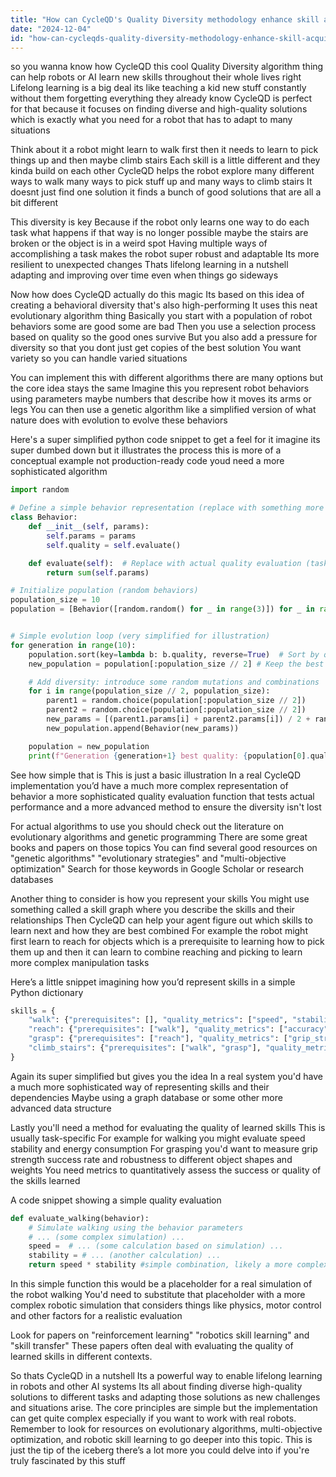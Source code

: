 ```yaml
---
title: "How can CycleQD's Quality Diversity methodology enhance skill acquisition in lifelong learning models?"
date: "2024-12-04"
id: "how-can-cycleqds-quality-diversity-methodology-enhance-skill-acquisition-in-lifelong-learning-models"
---
```


 so you wanna know how CycleQD this cool Quality Diversity algorithm thing can help robots or AI learn new skills throughout their whole lives right  Lifelong learning is a big deal its like teaching a kid new stuff constantly without them forgetting everything they already know  CycleQD is perfect for that because it focuses on finding diverse and high-quality solutions which is exactly what you need for a robot that has to adapt to many situations

Think about it  a robot might learn to walk first then it needs to learn to pick things up and then maybe climb stairs  Each skill is a little different and they kinda build on each other CycleQD helps the robot explore many different ways to walk many ways to pick stuff up and many ways to climb stairs  It doesnt just find one solution it finds a bunch of good solutions that are all a bit different

This diversity is key Because if the robot only learns one way to do each task what happens if that way is no longer possible maybe the stairs are broken or the object is in a weird spot  Having multiple ways of accomplishing a task makes the robot super robust and adaptable Its more resilient to unexpected changes  Thats lifelong learning in a nutshell adapting and improving over time even when things go sideways

Now how does CycleQD actually do this magic  Its based on this idea of creating a behavioral diversity that's also high-performing  It uses this neat evolutionary algorithm thing  Basically you start with a population of robot behaviors some are good some are bad  Then you use a selection process based on quality so the good ones survive  But you also add a pressure for diversity so that you dont just get copies of the best solution  You want variety so you can handle varied situations

You can implement this with different algorithms there are many options but the core idea stays the same  Imagine this  you represent robot behaviors using parameters  maybe numbers that describe how it moves its arms or legs  You can then use a genetic algorithm  like a simplified version of what nature does with evolution to evolve these behaviors

Here's a super simplified python code snippet to get a feel for it imagine its super dumbed down but it illustrates the process this is more of a conceptual example not production-ready code youd need a more sophisticated algorithm


```python
import random

# Define a simple behavior representation (replace with something more realistic)
class Behavior:
    def __init__(self, params):
        self.params = params
        self.quality = self.evaluate()

    def evaluate(self):  # Replace with actual quality evaluation (task performance)
        return sum(self.params)

# Initialize population (random behaviors)
population_size = 10
population = [Behavior([random.random() for _ in range(3)]) for _ in range(population_size)]


# Simple evolution loop (very simplified for illustration)
for generation in range(10):
    population.sort(key=lambda b: b.quality, reverse=True)  # Sort by quality
    new_population = population[:population_size // 2] # Keep the best half

    # Add diversity: introduce some random mutations and combinations
    for i in range(population_size // 2, population_size):
        parent1 = random.choice(population[:population_size // 2])
        parent2 = random.choice(population[:population_size // 2])
        new_params = [(parent1.params[i] + parent2.params[i]) / 2 + random.uniform(-0.1, 0.1) for i in range(3)]  
        new_population.append(Behavior(new_params))

    population = new_population
    print(f"Generation {generation+1} best quality: {population[0].quality}")
```

See how simple that is  This is just a basic illustration  In a real CycleQD implementation you’d have a much more complex representation of behavior  a more sophisticated quality evaluation function that tests actual performance and a more advanced method to ensure the diversity isn't lost

For actual algorithms to use you should check out the literature on evolutionary algorithms and genetic programming  There are some great books and papers on those topics  You can find several good resources on "genetic algorithms" "evolutionary strategies" and "multi-objective optimization"  Search for those keywords in Google Scholar or research databases

Another thing to consider is how you represent your skills  You might use something called a skill graph where you describe the skills and their relationships  Then CycleQD can help your agent figure out which skills to learn next and how they are best combined  For example the robot might first learn to reach for objects which is a prerequisite to learning how to pick them up and then it can learn to combine reaching and picking to learn more complex manipulation tasks

Here’s a little snippet imagining how you’d represent skills in a simple Python dictionary


```python
skills = {
    "walk": {"prerequisites": [], "quality_metrics": ["speed", "stability"]},
    "reach": {"prerequisites": ["walk"], "quality_metrics": ["accuracy", "speed"]},
    "grasp": {"prerequisites": ["reach"], "quality_metrics": ["grip_strength", "stability"]},
    "climb_stairs": {"prerequisites": ["walk", "grasp"], "quality_metrics": ["speed", "safety"]}
}
```

Again its super simplified but gives you the idea  In a real system you'd have a much more sophisticated way of representing skills and their dependencies  Maybe using a graph database or some other more advanced data structure


Lastly you'll need a method for evaluating the quality of learned skills  This is usually task-specific  For example for walking you might evaluate speed stability and energy consumption  For grasping  you'd want to measure grip strength success rate and robustness to different object shapes and weights  You need metrics to quantitatively assess the success or quality of the skills learned


A code snippet showing a simple quality evaluation


```python
def evaluate_walking(behavior):
    # Simulate walking using the behavior parameters
    # ... (some complex simulation) ...
    speed =  # ... (some calculation based on simulation) ...
    stability = # ... (another calculation) ...
    return speed * stability #simple combination, likely a more complex function in real scenarios
```

In this simple function this would be a placeholder for a real simulation of the robot walking  You'd need to substitute that placeholder with a more complex robotic simulation that considers things like physics, motor control and other factors for a realistic evaluation

Look for papers on "reinforcement learning" "robotics skill learning" and "skill transfer"  These papers often deal with evaluating the quality of learned skills in different contexts.

So thats CycleQD in a nutshell  Its a powerful way to enable lifelong learning in robots and other AI systems  Its all about finding diverse high-quality solutions to different tasks and adapting those solutions as new challenges and situations arise. The core principles are simple but the implementation can get quite complex especially if you want to work with real robots. Remember to look for resources on evolutionary algorithms, multi-objective optimization, and robotic skill learning to go deeper into this topic.  This is just the tip of the iceberg there’s a lot more you could delve into if you're truly fascinated by this stuff
